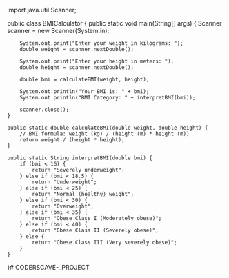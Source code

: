 import java.util.Scanner;

public class BMICalculator {
    public static void main(String[] args) {
        Scanner scanner = new Scanner(System.in);

        System.out.print("Enter your weight in kilograms: ");
        double weight = scanner.nextDouble();

        System.out.print("Enter your height in meters: ");
        double height = scanner.nextDouble();

        double bmi = calculateBMI(weight, height);

        System.out.println("Your BMI is: " + bmi);
        System.out.println("BMI Category: " + interpretBMI(bmi));

        scanner.close();
    }

    public static double calculateBMI(double weight, double height) {
        // BMI formula: weight (kg) / (height (m) * height (m))
        return weight / (height * height);
    }

    public static String interpretBMI(double bmi) {
        if (bmi < 16) {
            return "Severely underweight";
        } else if (bmi < 18.5) {
            return "Underweight";
        } else if (bmi < 25) {
            return "Normal (healthy) weight";
        } else if (bmi < 30) {
            return "Overweight";
        } else if (bmi < 35) {
            return "Obese Class I (Moderately obese)";
        } else if (bmi < 40) {
            return "Obese Class II (Severely obese)";
        } else {
            return "Obese Class III (Very severely obese)";
        }
    }
}# CODERSCAVE-_PROJECT
